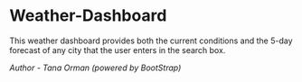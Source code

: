 # Weather-Dashboard

This weather dashboard provides both the current conditions and the 5-day forecast of any city that the user enters in the search box.

*Author - Tana Orman (powered by BootStrap)*
